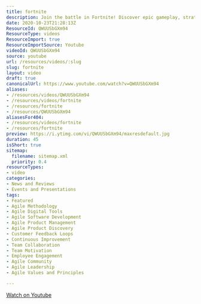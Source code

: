 ```yaml
---
title: fortnite
description: Join the battle in Fortnite! Discover epic gameplay, strategies, and thrilling moments as players compete to be the last one standing.
date: 2020-10-23T21:28:13Z
ResourceId: QWUUSbGXm94
ResourceType: videos
ResourceImport: true
ResourceImportSource: Youtube
videoId: QWUUSbGXm94
source: youtube
url: /resources/videos/:slug
slug: fortnite
layout: video
draft: true
canonicalUrl: https://www.youtube.com/watch?v=QWUUSbGXm94
aliases:
- /resources/videos/QWUUSbGXm94
- /resources/videos/fortnite
- /resources/fortnite
- /resources/QWUUSbGXm94
aliasesFor404:
- /resources/videos/fortnite
- /resources/fortnite
preview: https://i.ytimg.com/vi/QWUUSbGXm94/maxresdefault.jpg
duration: 45
isShort: true
sitemap:
  filename: sitemap.xml
  priority: 0.4
resourceTypes:
- video
categories:
- News and Reviews
- Events and Presentations
tags:
- Featured
- Agile Methodology
- Agile Digital Tools
- Agile Software Development
- Agile Product Management
- Agile Product Discovery
- Customer Feedback Loops
- Continuous Improvement
- Team Collaboration
- Team Motivation
- Employee Engagement
- Agile Community
- Agile Leadership
- Agile Values and Principles

---
```

 [Watch on Youtube](https://www.youtube.com/watch?v=QWUUSbGXm94)
